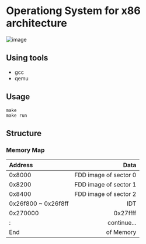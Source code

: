 # Operationg System for x86 architecture

![image](https://raw.github.com/wiki/SatoshiShimada/os/images/os1.png)

## Using tools
* gcc
* qemu

## Usage
```shell
make
make run
```

## Structure

### Memory Map

|Address|Data|
|:------|---------:|
|0x8000 |FDD image of sector 0|
|0x8200 |FDD image of sector 1|
|0x8400 |FDD image of sector 2|
|0x26f800 ~ 0x26f8ff | IDT |
|0x270000 | 0x27ffff | GDT |
|  :    |continue...|
|End    |of Memory|

